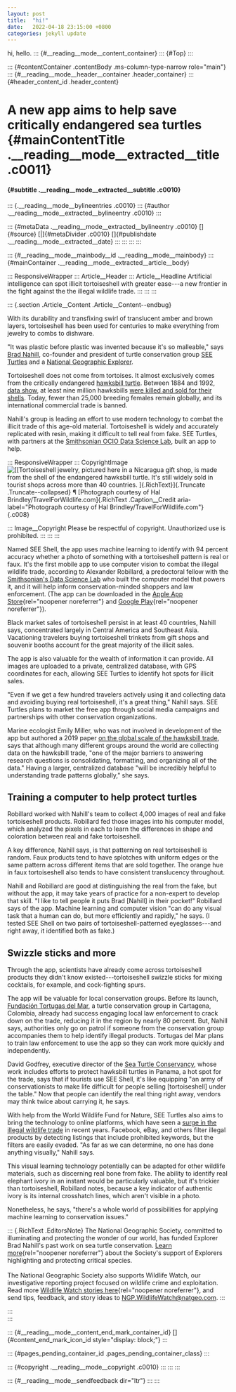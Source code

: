 ```yaml
---
layout: post
title:  "hi!"
date:   2022-04-18 23:15:00 +0800
categories: jekyll update
---
```


hi, hello.
::: {#__reading__mode__content_container}
::: {#Top}
:::

::: {#contentContainer .contentBody .ms-column-type-narrow role="main"}
::: {#__reading__mode__header__container .header_container}
::: {#header_content_id .header_content}
# A new app aims to help save critically endangered sea turtles {#mainContentTitle .__reading__mode__extracted__title .c0011}

####  {#subtitle .__reading__mode__extracted__subtitle .c0010}

::: {.__reading__mode__bylineentries .c0010}
::: {#author .__reading__mode__extracted__bylineentry .c0010}
:::

::: {#metaData .__reading__mode__extracted__bylineentry .c0010}
[]{#source} [\|]{#metaDivider .c0010} []{#publishdate
.__reading__mode__extracted__date}
:::
:::
:::
:::

::: {#__reading__mode__mainbody__id .__reading__mode__mainbody}
::: {#mainContainer .__reading__mode__extracted__article__body}
<div>

::: ResponsiveWrapper
::: Article__Header
::: Article__Headline
Artificial intelligence can spot illicit tortoiseshell with greater
ease---a new frontier in the fight against the the illegal wildlife
trade.
:::
:::
:::

::: {.section .Article__Content .Article__Content--endbug}
<div>

With its durability and transfixing swirl of translucent amber and brown
layers, tortoiseshell has been used for centuries to make everything
from jewelry to combs to dishware.

"It was plastic before plastic was invented because it's so malleable,"
says [Brad Nahill](http://www.bradnahill.com/), co-founder and president
of turtle conservation group [SEE Turtles](https://www.seeturtles.org/)
and a [National Geographic
Explorer](https://www.nationalgeographic.org/find-explorers/brad-nahill).

Tortoiseshell does not come from tortoises. It almost exclusively comes
from the critically endangered [hawksbill
turtle](https://www.nationalgeographic.com/animals/reptiles/facts/hawksbill-sea-turtle).
Between 1884 and 1992, [data
show](https://www.science.org/doi/10.1126/sciadv.aav5948), at least nine
million hawksbills [were killed and sold for their
shells](https://www.nationalgeographic.com/animals/article/endangered-hawksbill-turtle-shell-trade-is-bigger-than-scientists-realized?loggedin=true).
Today, fewer than 25,000 breeding females remain globally, and its
international commercial trade is banned.

Nahill's group is leading an effort to use modern technology to combat
the illicit trade of this age-old material. Tortoiseshell is widely and
accurately replicated with resin, making it difficult to tell real from
fake. SEE Turtles, with partners at the [Smithsonian OCIO Data Science
Lab](https://datascience.si.edu/), built an app to help.

::: ResponsiveWrapper
::: CopyrightImage
![[[Tortoiseshell jewelry, pictured here in a Nicaragua gift shop, is
made from the shell of the endangered hawksbill turtle. It\'s still
widely sold in tourist shops across more than 40
countries. ]{.RichText}]{.Truncate .Truncate--collapsed} ¶ [Photograph
courtesy of Hal Brindley/TravelForWildlife.com]{.RichText
.Caption__Credit
aria-label="Photograph courtesy of Hal Brindley/TravelForWildlife.com"}](IMG_4834.jpg){.c008}

::: Image__Copyright
Please be respectful of copyright. Unauthorized use is prohibited.
:::
:::
:::

Named SEE Shell, the app uses machine learning to identify with 94
percent accuracy whether a photo of something with a tortoiseshell
pattern is real or faux. It's the first mobile app to use computer
vision to combat the illegal wildlife trade, according to Alexander
Robillard, a predoctoral fellow with the [Smithsonian's Data Science
Lab](https://datascience.si.edu/) who built the computer model that
powers it, and it will help inform conservation-minded shoppers and law
enforcement. (The app can be downloaded in the [Apple App
Store](https://apps.apple.com/us/app/see-shell-by-seeturtles-org/id1572511434){rel="noopener noreferrer"}
and [Google
Play](https://play.google.com/store/apps/details?gl=US&hl=en_US&id=org.seeturtles.see_shell){rel="noopener noreferrer"}).

Black market sales of tortoiseshell persist in at least 40 countries,
Nahill says, concentrated largely in Central America and Southeast Asia.
Vacationing travelers buying tortoiseshell trinkets from gift shops and
souvenir booths account for the great majority of the illicit sales.

The app is also valuable for the wealth of information it can provide.
All images are uploaded to a private, centralized database, with GPS
coordinates for each, allowing SEE Turtles to identify hot spots for
illicit sales.

"Even if we get a few hundred travelers actively using it and collecting
data and avoiding buying real tortoiseshell, it's a great thing," Nahill
says. SEE Turtles plans to market the free app through social media
campaigns and partnerships with other conservation organizations.

Marine ecologist Emily Miller, who was not involved in development of
the app but authored a 2019 paper [on the global scale of the hawksbill
trade](https://www.science.org/doi/10.1126/sciadv.aav5948), says that
although many different groups around the world are collecting data on
the hawksbill trade, "one of the major barriers to answering research
questions is consolidating, formatting, and organizing all of the data."
Having a larger, centralized database "will be incredibly helpful to
understanding trade patterns globally," she says.

## Training a computer to help protect turtles

Robillard worked with Nahill's team to collect 4,000 images of real and
fake tortoiseshell products. Robillard fed those images into his
computer model, which analyzed the pixels in each to learn the
differences in shape and coloration between real and fake tortoiseshell.

A key difference, Nahill says, is that patterning on real tortoiseshell
is random. Faux products tend to have splotches with uniform edges or
the same pattern across different items that are sold together. The
orange hue in faux tortoiseshell also tends to have consistent
translucency throughout.

Nahill and Robillard are good at distinguishing the real from the fake,
but without the app, it may take years of practice for a non-expert to
develop that skill. "I like to tell people it puts Brad \[Nahill\] in
their pocket!" Robillard says of the app. Machine learning and computer
vision "can do any visual task that a human can do, but more efficiently
and rapidly," he says. (I tested SEE Shell on two pairs of
tortoiseshell-patterned eyeglasses---and right away, it identified both
as fake.)

## Swizzle sticks and more

Through the app, scientists have already come across tortoiseshell
products they didn't know existed---tortoiseshell swizzle sticks for
mixing cocktails, for example, and cock-fighting spurs.

The app will be valuable for local conservation groups. Before its
launch, [Fundación Tortugas del
Mar](https://www.facebook.com/fundaciontortugasdelmar/), a turtle
conservation group in Cartagena, Colombia, already had success engaging
local law enforcement to crack down on the trade, reducing it in the
region by nearly 80 percent. But, Nahill says, authorities only go on
patrol if someone from the conservation group accompanies them to help
identify illegal products. Tortugas del Mar plans to train law
enforcement to use the app so they can work more quickly and
independently.

David Godfrey, executive director of the [Sea Turtle
Conservancy](https://conserveturtles.org/), whose work includes efforts
to protect hawksbill turtles in Panama, a hot spot for the trade, says
that if tourists use SEE Shell, it's like equipping "an army of
conservationists to make life difficult for people selling
\[tortoiseshell\] under the table." Now that people can identify the
real thing right away, vendors may think twice about carrying it, he
says.

With help from the World Wildlife Fund for Nature, SEE Turtles also aims
to bring the technology to online platforms, which have seen a [surge in
the illegal wildlife
trade](https://www.nationalgeographic.com/animals/article/how-internet-fuels-illegal-wildlife-trade?loggedin=true)
in recent years. Facebook, eBay, and others filter illegal products by
detecting listings that include prohibited keywords, but the filters are
easily evaded. "As far as we can determine, no one has done anything
visually," Nahill says.

This visual learning technology potentially can be adapted for other
wildlife materials, such as discerning real bone from fake. The ability
to identify real elephant ivory in an instant would be particularly
valuable, but it's trickier than tortoiseshell, Robillard notes, because
a key indicator of authentic ivory is its internal crosshatch lines,
which aren't visible in a photo.

Nonetheless, he says, "there's a whole world of possibilities for
applying machine learning to conservation issues."

::: {.RichText .EditorsNote}
The National Geographic Society, committed to illuminating and
protecting the wonder of our world, has funded Explorer Brad Nahill's
past work on sea turtle conservation. [Learn
more](https://www.nationalgeographic.com/impact/wildlife){rel="noopener noreferrer"}
about the Society's support of Explorers highlighting and protecting
critical species.\
\
The National Geographic Society also supports Wildlife Watch, our
investigative reporting project focused on wildlife crime and
exploitation. Read more [Wildlife Watch stories
here](http://news.nationalgeographic.com/wildlife-watch/){rel="noopener noreferrer"},
and send tips, feedback, and story ideas to
[NGP.WildlifeWatch@natgeo.com](https://www.nationalgeographic.com/animals/article/mailto:NGP.WildlifeWatch@natgeo.com).
:::

</div>
:::

</div>
:::

::: {#__reading__mode__content_end_mark_container_id}
[]{#content_end_mark_icon_id style="display: block;"}
:::

::: {#pages_pending_container_id .pages_pending_container_class}
:::

::: {#copyright .__reading__mode__copyright .c0010}
:::
:::
:::

::: {#__reading__mode__sendfeedback dir="ltr"}
:::
:::
